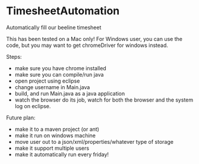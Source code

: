 TimesheetAutomation
===================

Automatically fill our beeline timesheet

This has been tested on a Mac only!  For Windows user, you can use the code, but you may want to get chromeDriver for windows instead.  

Steps:
- make sure you have chrome installed
- make sure you can compile/run java
- open project using eclipse
- change username in Main.java
- build, and run Main.java as a java application
- watch the browser do its job, watch for both the browser and the system log on eclipse.


Future plan:
- make it to a maven project (or ant)
- make it run on windows machine
- move user out to a json/xml/properties/whatever type of storage
- make it support multiple users
- make it automatically run every friday! 
